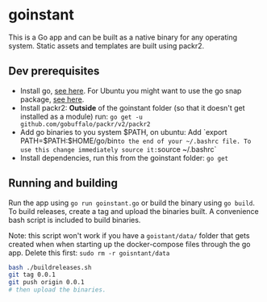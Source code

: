 # goinstant

This is a Go app and can be built as a native binary for any operating system. Static assets and templates are built using packr2.

## Dev prerequisites

* Install go, [see here](https://golang.org/doc/install). For Ubuntu you might want to use the go snap package, [see here](https://snapcraft.io/install/go/ubuntu).
* Install packr2: **Outside** of the goinstant folder (so that it doesn't get installed as a module) run: `go get -u github.com/gobuffalo/packr/v2/packr2`
* Add go binaries to you system $PATH, on ubuntu: Add `export PATH=$PATH:$HOME/go/bin` to the end of your ~/.bashrc file. To use this change immediately source it: `source ~/.bashrc`
* Install dependencies, run this from the goinstant folder: `go get`

## Running and building

Run the app using `go run goinstant.go` or build the binary using `go build`. To build releases, create a tag and upload the binaries built. A convenience bash script is included to build binaries.

Note: this script won't work if you have a `goistant/data/` folder that gets created when when starting up the docker-compose files through the go app. Delete this first: `sudo rm -r goisntant/data`

```sh
bash ./buildreleases.sh
git tag 0.0.1
git push origin 0.0.1
# then upload the binaries.
```
